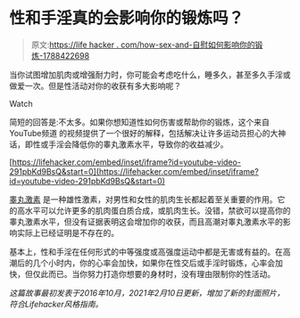 # 性和手淫真的会影响你的锻炼吗？

> 原文:[https://life hacker . com/how-sex-and-自慰如何影响你的锻炼-1788422698](https://lifehacker.com/how-sex-and-masturbation-affects-your-workouts-1788422698)

当你试图增加肌肉或增强耐力时，你可能会考虑吃什么，睡多久，甚至多久手淫或做爱一次。但是性活动对你的收获有多大影响呢？

Watch

简短的回答是:不太多。如果你想知道性如何伤害或帮助你的锻炼，这个来自YouTube频道 的视频提供了一个很好的解释，包括解决让许多运动员担心的大神话，即性或手淫会降低你的睾丸激素水平，导致你的收益减少。

 [https://lifehacker.com/embed/inset/iframe?id=youtube-video-291pbKd9BsQ&start=0](https://lifehacker.com/embed/inset/iframe?id=youtube-video-291pbKd9BsQ&start=0) 

[睾丸激素](https://en.wikipedia.org/wiki/Testosterone) 是一种雄性激素，对男性和女性的肌肉生长都起着至关重要的作用。它的高水平可以允许更多的肌肉蛋白质合成，或肌肉生长。没错，禁欲可以提高你的睾丸激素水平，但没有证据表明这会增加你的收获，而且高潮对睾丸激素水平的影响实际上已经证明是不存在的。

基本上，性和手淫在任何形式的中等强度或高强度运动中都是无害或有益的。在高潮后的几个小时内，你的心率会加快，如果你在性交后或手淫时锻炼，心率会加快，但仅此而已。当你努力打造你想要的身材时，没有理由限制你的性活动。

*这篇故事最初发表于2016年10月，2021年2月10日更新，增加了新的封面照片，符合Lifehacker风格指南。*